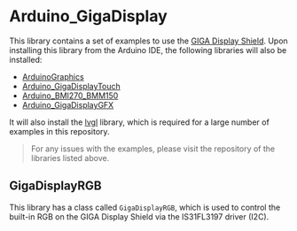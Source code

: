 # Arduino_GigaDisplay

This library contains a set of examples to use the [GIGA Display Shield](docs.arduino.cc/hardware/giga-display-shield). Upon installing this library from the Arduino IDE, the following libraries will also be installed:
- [ArduinoGraphics](https://github.com/arduino-libraries/ArduinoGraphics)
- [Arduino_GigaDisplayTouch](https://github.com/arduino-libraries/Arduino_GigaDisplayTouch)
- [Arduino_BMI270_BMM150](https://github.com/arduino-libraries/Arduino_BMI270_BMM150)
- [Arduino_GigaDisplayGFX](https://github.com/arduino-libraries/Arduino_GigaDisplay_GFX)

It will also install the [lvgl](https://github.com/lvgl/lvgl) library, which is required for a large number of examples in this repository.

>For any issues with the examples, please visit the repository of the libraries listed above.

## GigaDisplayRGB

This library has a class called `GigaDisplayRGB`, which is used to control the built-in RGB on the GIGA Display Shield via the IS31FL3197 driver (I2C).